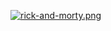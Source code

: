 [![rick-and-morty.png](https://i.postimg.cc/C11njHsZ/rick-and-morty.png)](https://rick-and-morty-kkfwhjkb5-zdc999.vercel.app/)
